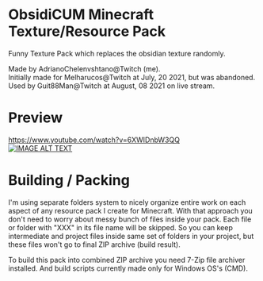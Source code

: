 # ObsidiCUM Minecraft Texture/Resource Pack
Funny Texture Pack which replaces the obsidian texture randomly.

Made by AdrianoChelenvshtano@Twitch (me).  
Initially made for Melharucos@Twitch at July, 20 2021, but was abandoned.  
Used by Guit88Man@Twitch at August, 08 2021 on live stream.  

# Preview
https://www.youtube.com/watch?v=6XWIDnbW3QQ  
[![IMAGE ALT TEXT](http://img.youtube.com/vi/6XWIDnbW3QQ/0.jpg)](http://www.youtube.com/watch?v=6XWIDnbW3QQ "Preview Video")

# Building / Packing
I'm using separate folders system to nicely organize entire work on each aspect of any resource pack I create for Minecraft. With that approach you don't need to worry about messy bunch of files inside your pack. Each file or folder with "XXX" in its file name will be skipped. So you can keep intermediate and project files inside same set of folders in your project, but these files won't go to final ZIP archive (build result).

To build this pack into combined ZIP archive you need 7-Zip file archiver installed. And build scripts currently made only for Windows OS's (CMD).
